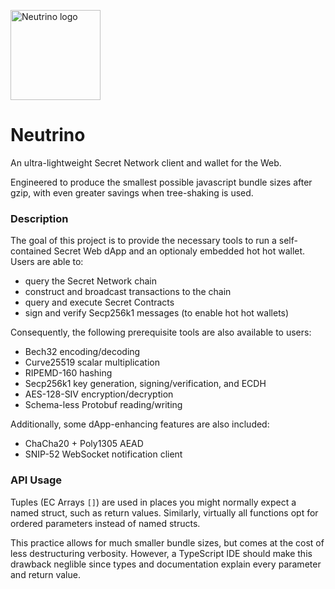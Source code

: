 <p>
  <a href="https://starshell.net/">
    <img src="https://github.com/SolarRepublic/neutrino/assets/1456400/9f854305-a47a-4074-a5d0-bab5ac4b3764" alt="Neutrino logo" width="144">
  </a>
</p>


# Neutrino

An ultra-lightweight Secret Network client and wallet for the Web.

Engineered to produce the smallest possible javascript bundle sizes after gzip, with even greater savings when tree-shaking is used.

### Description

The goal of this project is to provide the necessary tools to run a self-contained Secret Web dApp and an optionaly embedded hot hot wallet. Users are able to:
 - query the Secret Network chain
 - construct and broadcast transactions to the chain
 - query and execute Secret Contracts
 - sign and verify Secp256k1 messages (to enable hot hot wallets)

Consequently, the following prerequisite tools are also available to users:
 - Bech32 encoding/decoding
 - Curve25519 scalar multiplication
 - RIPEMD-160 hashing
 - Secp256k1 key generation, signing/verification, and ECDH
 - AES-128-SIV encryption/decryption
 - Schema-less Protobuf reading/writing

Additionally, some dApp-enhancing features are also included:
 - ChaCha20 + Poly1305 AEAD
 - SNIP-52 WebSocket notification client


### API Usage

Tuples (EC Arrays `[]`) are used in places you might normally expect a named struct, such as return values. Similarly, virtually all functions opt for ordered parameters instead of named structs.

This practice allows for much smaller bundle sizes, but comes at the cost of less destructuring verbosity. However, a TypeScript IDE should make this drawback neglible since types and documentation explain every parameter and return value.
